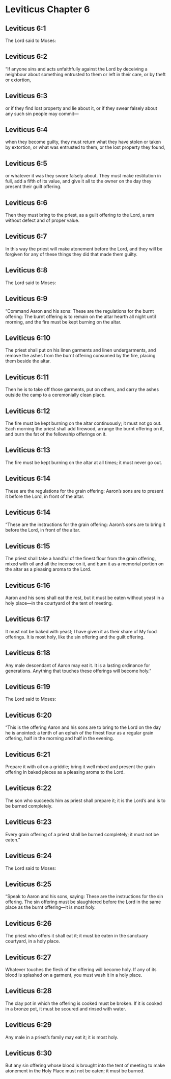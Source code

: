 # Leviticus Chapter 6

## Leviticus 6:1
The Lord said to Moses:

## Leviticus 6:2
“If anyone sins and acts unfaithfully against the Lord by deceiving a neighbour about something entrusted to them or left in their care, or by theft or extortion,

## Leviticus 6:3
or if they find lost property and lie about it, or if they swear falsely about any such sin people may commit—

## Leviticus 6:4
when they become guilty, they must return what they have stolen or taken by extortion, or what was entrusted to them, or the lost property they found,

## Leviticus 6:5
or whatever it was they swore falsely about. They must make restitution in full, add a fifth of its value, and give it all to the owner on the day they present their guilt offering.

## Leviticus 6:6
Then they must bring to the priest, as a guilt offering to the Lord, a ram without defect and of proper value.

## Leviticus 6:7
In this way the priest will make atonement before the Lord, and they will be forgiven for any of these things they did that made them guilty.

## Leviticus 6:8
The Lord said to Moses:

## Leviticus 6:9
“Command Aaron and his sons: These are the regulations for the burnt offering: The burnt offering is to remain on the altar hearth all night until morning, and the fire must be kept burning on the altar.

## Leviticus 6:10
The priest shall put on his linen garments and linen undergarments, and remove the ashes from the burnt offering consumed by the fire, placing them beside the altar.

## Leviticus 6:11
Then he is to take off those garments, put on others, and carry the ashes outside the camp to a ceremonially clean place.

## Leviticus 6:12
The fire must be kept burning on the altar continuously; it must not go out. Each morning the priest shall add firewood, arrange the burnt offering on it, and burn the fat of the fellowship offerings on it.

## Leviticus 6:13
The fire must be kept burning on the altar at all times; it must never go out.

## Leviticus 6:14
These are the regulations for the grain offering: Aaron’s sons are to present it before the Lord, in front of the altar.

## Leviticus 6:14
“These are the instructions for the grain offering: Aaron’s sons are to bring it before the Lord, in front of the altar.

## Leviticus 6:15
The priest shall take a handful of the finest flour from the grain offering, mixed with oil and all the incense on it, and burn it as a memorial portion on the altar as a pleasing aroma to the Lord.

## Leviticus 6:16
Aaron and his sons shall eat the rest, but it must be eaten without yeast in a holy place—in the courtyard of the tent of meeting.

## Leviticus 6:17
It must not be baked with yeast; I have given it as their share of My food offerings. It is most holy, like the sin offering and the guilt offering.

## Leviticus 6:18
Any male descendant of Aaron may eat it. It is a lasting ordinance for generations. Anything that touches these offerings will become holy.”

## Leviticus 6:19
The Lord said to Moses:

## Leviticus 6:20
“This is the offering Aaron and his sons are to bring to the Lord on the day he is anointed: a tenth of an ephah of the finest flour as a regular grain offering, half in the morning and half in the evening.

## Leviticus 6:21
Prepare it with oil on a griddle; bring it well mixed and present the grain offering in baked pieces as a pleasing aroma to the Lord.

## Leviticus 6:22
The son who succeeds him as priest shall prepare it; it is the Lord’s and is to be burned completely.

## Leviticus 6:23
Every grain offering of a priest shall be burned completely; it must not be eaten.”

## Leviticus 6:24
The Lord said to Moses:

## Leviticus 6:25
“Speak to Aaron and his sons, saying: These are the instructions for the sin offering. The sin offering must be slaughtered before the Lord in the same place as the burnt offering—it is most holy.

## Leviticus 6:26
The priest who offers it shall eat it; it must be eaten in the sanctuary courtyard, in a holy place.

## Leviticus 6:27
Whatever touches the flesh of the offering will become holy. If any of its blood is splashed on a garment, you must wash it in a holy place.

## Leviticus 6:28
The clay pot in which the offering is cooked must be broken. If it is cooked in a bronze pot, it must be scoured and rinsed with water.

## Leviticus 6:29
Any male in a priest’s family may eat it; it is most holy.

## Leviticus 6:30
But any sin offering whose blood is brought into the tent of meeting to make atonement in the Holy Place must not be eaten; it must be burned.

